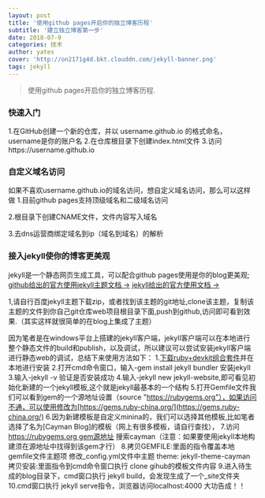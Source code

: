 ```yaml
---
layout: post
title: '使用github pages开启你的独立博客历程'
subtitle: '建立独立博客第一步'
date: 2018-07-9
categories: 技术
author: yates
cover: 'http://on2171g4d.bkt.clouddn.com/jekyll-banner.png'
tags: jekyll
---
```



> 使用github pages开启你的独立博客历程.

### 快速入门
1.在GitHub创建一个新的仓库，并以 username.github.io 的格式命名，username是你的账户名
2.在仓库根目录下创建index.html文件
3.访问https://username.github.io

### 自定义域名访问
如果不喜欢username.github.io的域名访问，想自定义域名访问，那么可以这样做
1.目前github pages支持顶级域名和二级域名访问</p>
2.根目录下创建CNAME文件，文件内容写入域名</p>
3.去dns运营商绑定域名到ip（域名到域名）的解析</p>
 
### 接入jekyll使你的博客更美观
jekyll是一个静态网页生成工具，可以配合github pages使用是你的blog更美观;
[github给出的官方使用jekyll主题文档 →](https://help.github.com/articles/about-jekyll-themes-on-github/)
[jekyll给出的官方使用文档 →](https://jekyllrb.com/docs/home/)

1,请自行百度jekyll主题下载zip，或者找到该主题的git地址,clone该主题，复制该主题的文件到你自己git仓库web项目根目录下面,push到github,访问即可看到效果.（其实这样就很简单的在blog上集成了主题）

因为笔者是在windows平台上搭建的jekyll客户端，jekyll客户端可以在本地进行整个静态文件的build和publish，以及调试，所以建议可以尝试安装jekyll客户端进行静态web的调试，总结下来使用方法如下：
1.[下载ruby+devkit组合套件](https://rubyinstaller.org/downloads/)并在本地进行安装
2.打开cmd命令窗口，输入-gem install jekyll bundler 安装jekyll
3.输入-jekyll -v 验证是否安装成功
4.输入-jekyll new jekyll-website,即可看见初始化新建的一个jekyll模板,这个就是jekyll最基本的一个结构
5.打开Gemfile文件我们可以看到gem的一个源地址设置（source "https://rubygems.org"），如果访问不通，可以使用修改为[https://gems.ruby-china.org/](https://gems.ruby-china.org/)
6.因为新建模板是自定义minina的，我们可以选择其他模板,比如笔者选择了名为[Cayman Blog]的模板（网上有很多模板，请自行查找），
7.访问[https://rubygems.org gem源地址](https://rubygems.org) 搜索cayman（注意：如果要使用jekyll本地构建须在源地址中找得到该gem才行）
8.拷贝GEMFILE:里面的指令覆盖本地gemfile文件主题项 修改_config.yml文件中主题 theme: jekyll-theme-cayman   拷贝安装:里面指令到cmd命令窗口执行 clone gihub的模板文件内容
9.进入待生成的blog目录下，cmd窗口执行 jekyll build，会发现生成了一个_site文件夹
10.cmd窗口执行 jekyll serve指令，浏览器访问localhost:4000  大功告成！！

